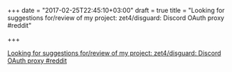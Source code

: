 +++
date = "2017-02-25T22:45:10+03:00"
draft = true
title = "Looking for suggestions for/review of my project: zet4/disguard: Discord OAuth proxy  #reddit"

+++

<p><a href="https://t.co/R9Rudb4NR1">Looking for suggestions for/review of my project: zet4/disguard: Discord OAuth proxy  #reddit</a></p>
